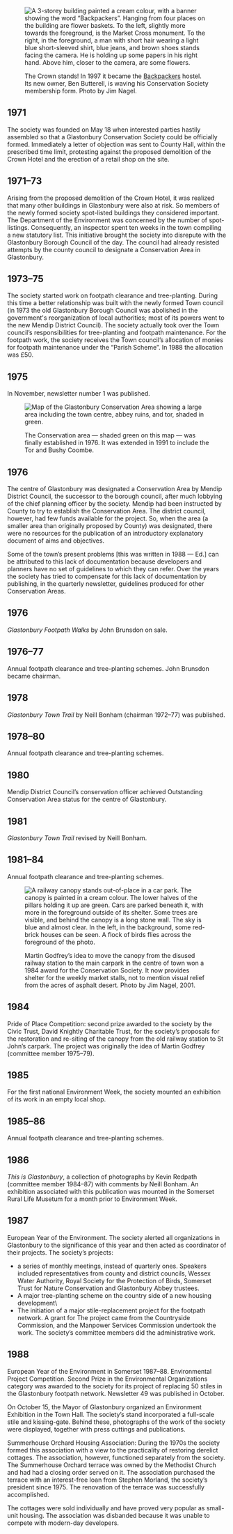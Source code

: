 <figure>
<img src="/img/crownben.jpg" alt="A 3-storey building painted a cream colour, with a banner showing the word “Backpackers”. Hanging from four places on the building are flower baskets. To the left, slightly more towards the foreground, is the Market Cross monument. To the right, in the foreground, a man with short hair wearing a light blue short-sleeved shirt, blue jeans, and brown shoes stands facing the camera. He is holding up some papers in his right hand. Above him, closer to the camera, are some flowers.">
<figcaption>

The Crown stands! In 1997 it became the
[Backpackers](/newsletter/articles/100/crown/) hostel. Its new owner,
Ben Butterell, is waving his Conservation Society membership form.
Photo by Jim Nagel.

</figcaption>
</figure>

1971
----

The society was founded on May 18 when interested parties hastily
assembled so that a Glastonbury Conservation Society could be officially
formed. Immediately a letter of objection was sent to County Hall,
within the prescribed time limit, protesting against the proposed
demolition of the Crown Hotel and the erection of a retail shop on the
site.

1971–73
-------

Arising from the proposed demolition of the Crown Hotel, it was realized
that many other buildings in Glastonbury were also at risk. So members
of the newly formed society spot-listed buildings they considered
important. The Department of the Environment was concerned by the number
of spot-listings. Consequently, an inspector spent ten weeks in the town
compiling a new statutory list. This initiative brought the society into
disrepute with the Glastonbury Borough Council of the day. The council
had already resisted attempts by the county council to designate a
Conservation Area in Glastonbury.

1973–75
-------

The society started work on footpath clearance and tree-planting. During
this time a better relationship was built with the newly formed Town
council (in 1973 the old Glastonbury Borough Council was abolished in
the government's reorganization of local authorities; most of its powers
went to the new Mendip District Council). The society actually took over
the Town council’s responsibilities for tree-planting and footpath
maintenance. For the footpath work, the society receives the Town
council’s allocation of monies for footpath maintenance under the
“Parish Scheme”. In 1988 the allocation was £50.

1975
----

In November, newsletter number 1 was published.

<figure>
<img src="/img/cons-area-map.jpg" alt="Map of the Glastonbury Conservation Area showing a large area including the town centre, abbey ruins, and tor, shaded in green.">
<figcaption>

The Conservation area — shaded green on this map — was finally
established in 1976. It was extended in 1991 to include the Tor and
Bushy Coombe.

</figcaption>
</figure>

1976
----

The centre of Glastonbury was designated a Conservation Area by Mendip
District Council, the successor to the borough council, after much
lobbying of the chief planning officer by the society. Mendip had been
instructed by County to try to establish the Conservation Area. The
district council, however, had few funds available for the project. So,
when the area (a smaller area than originally proposed by County) was
designated, there were no resources for the publication of an
introductory explanatory document of aims and objectives.

Some of the town’s present problems
<span class="ednote">[this was written in 1988 — Ed.]</span>
can be attributed to this lack of documentation
because developers and planners have no set of guidelines to which they
can refer. Over the years the society has tried to compensate for this
lack of documentation by publishing, in the quarterly newsletter,
guidelines produced for other Conservation Areas.

1976
----

*Glastonbury Footpath Walks* by John Brunsdon on sale.

1976–77
-------

Annual footpath clearance and tree-planting schemes. John Brunsdon
became chairman.

1978
----

*Glastonbury Town Trail* by Neill Bonham (chairman 1972–77) was
published.

1978–80
-------

Annual footpath clearance and tree-planting schemes.

1980
----

Mendip District Council’s conservation officer achieved Outstanding
Conservation Area status for the centre of Glastonbury.

1981
----

*Glastonbury Town Trail* revised by Neill Bonham.

1981–84
-------

Annual footpath clearance and tree-planting schemes.

<figure>
<img src="../canopybird.jpg" alt="A railway canopy stands out-of-place in a car park. The canopy is painted in a cream colour. The lower halves of the pillars holding it up are green. Cars are parked beneath it, with more in the foreground outside of its shelter. Some trees are visible, and behind the canopy is a long stone wall. The sky is blue and almost clear. In the left, in the background, some red-brick houses can be seen. A flock of birds flies across the foreground of the photo.">
<figcaption>

Martin Godfrey’s idea to move the canopy from the disused railway
station to the main carpark in the centre of town won a 1984 award for
the Conservation Society. It now provides shelter for the weekly market
stalls, not to mention visual relief from the acres of asphalt desert.
Photo by Jim Nagel, 2001.

</figcaption>
</figure>

<a name="canopy"></a>

1984
----

Pride of Place Competition: second prize awarded to the society by the
Civic Trust, David Knightly Charitable Trust, for the society’s
proposals for the restoration and re-siting of the canopy from the old
railway station to St John’s carpark. The project was originally the
idea of Martin Godfrey (committee member 1975–79).

1985
----

For the first national Environment Week, the society mounted an
exhibition of its work in an empty local shop.

1985–86
-------

Annual footpath clearance and tree-planting schemes.

1986
----

*This is Glastonbury*, a collection of photographs by Kevin Redpath
(committee member 1984–87) with comments by Neill Bonham. An exhibition
associated with this publication was mounted in the Somerset Rural Life
Musetum for a month prior to Environment Week.

1987
----

European Year of the Environment. The society alerted all organizations
in Glastonbury to the significance of this year and then acted as
coordinator of their projects. The society’s projects:

-   a series of monthly meetings, instead of quarterly ones. Speakers
    included representatives from county and district councils, Wessex
    Water Authority, Royal Society for the Protection of Birds, Somerset
    Trust for Nature Conservation and Glastonbury Abbey trustees.
-   A major tree-planting scheme on the country side of a new housing
    development\
-   The initiation of a major stile-replacement project for the footpath
    network. A grant for The project came from the Countryside
    Commission, and the Manpower Services Commission undertook the work.
    The society’s committee members did the administrative work.

1988
----

European Year of the Environment in Somerset 1987–88. Environmental
Project Competition. Second Prize in the Environmental Organizations
category was awarded to the society for its project of replacing 50
stiles in the Glastonbury footpath network. Newsletter 49 was published
in October.

On October 15, the Mayor of Glastonbury organized an Environment
Exhibition in the Town Hall. The society’s stand incorporated a
full-scale stile and kissing-gate. Behind these, photographs of the work
of the society were displayed, together with press cuttings and
publications.

Summerhouse Orchard Housing Association: During the 1970s the society
formed this association with a view to the practicality of restoring
derelict cottages. The association, however, functioned separately from
the society. The Summerhouse Orchard terrace was owned by the Methodist
Church and had had a closing order served on it. The association
purchased the terrace with an interest-free loan from Stephen Morland,
the society’s president since 1975. The renovation of the terrace was
successfully accomplished.

The cottages were sold individually and have proved very popular as
small-unit housing. The association was disbanded because it was unable
to compete with modern-day developers.
